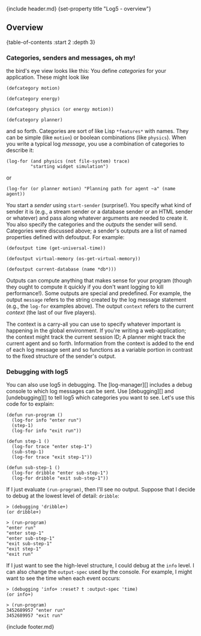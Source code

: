 {include header.md}
{set-property title "Log5 - overview"}

## Overview 

{table-of-contents :start 2 :depth 3}

### Categories, senders and messages, oh my!

the bird's eye view looks like this: You define *categories* for your application. These might look like

    (defcategory motion)

    (defcategory energy)

    (defcategory physics (or energy motion))

    (defcategory planner)

and so forth. Categories are sort of like Lisp `*features*` with names. They can be simple (like `motion`) or boolean combinations (like `physics`). When you write a typical log *message*, you use a combination of categories to describe it:

    (log-for (and physics (not file-system) trace)
    	     "starting widget simulation")
    
or 

    (log-for (or planner motion) "Planning path for agent ~a" (name agent))

You start a *sender* using `start-sender` (surprise!). You specify what kind of sender it is (e.g., a stream sender or a database sender or an HTML sender or whatever) and pass along whatever arguments are needed to create it. You also specify the categories and the *outputs* the sender will send. Categories were discussed above; a sender's outputs are a list of named properties defined with defoutput. For example: 

    (defoutput time (get-universal-time))

    (defoutput virtual-memory (os-get-virtual-memory))

    (defoutput current-database (name *db*)))

Outputs can compute anything that makes sense for your program (though they ought to compute it quickly if you don't want logging to kill performance!). Some outputs are special and predefined. For example, the output `message` refers to the string created by the log message statement (e.g., the `log-for` examples above). The output `context` refers to the current *context* (the last of our five players).

The context is a carry-all you can use to specify whatever important is happening in the global environment. If you're writing a web-application; the context might track the current session ID; A planner might track the current agent and so forth. Information from the context is added to the end of each log message sent and so functions as a variable portion in contrast to the fixed structure of the sender's output.

### Debugging with log5

You can also use log5 in debugging. The [log-manager][] includes a debug console to which log messages can be sent. Use [debugging][] and [undebugging][] to tell log5 which categories you want to see. Let's use this code for to explain:

    (defun run-program ()
      (log-for info "enter run")
      (step-1)
      (log-for info "exit run"))

    (defun step-1 ()
      (log-for trace "enter step-1")
      (sub-step-1)
      (log-for trace "exit step-1"))

    (defun sub-step-1 ()
      (log-for dribble "enter sub-step-1")
      (log-for dribble "exit sub-step-1"))

If I just evaluate `(run-program)`, then I'll see no output. Suppose that I decide to debug at the lowest level of detail: `dribble`:

    > (debugging 'dribble+)
    (or dribble+)
    
    > (run-program)
    "enter run"
    "enter step-1"
    "enter sub-step-1"
    "exit sub-step-1"
    "exit step-1"
    "exit run"

If I just want to see the high-level structure, I could debug at the `info` level. I can also change the `output-spec` used by the console. For example, I might want to see the time when each event occurs:

    > (debugging 'info+ :reset? t :output-spec 'time)
    (or info+)
    
    > (run-program)
    3452689957 "enter run"
    3452689957 "exit run"



{include footer.md}